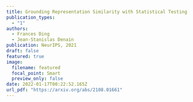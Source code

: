 ```yaml
---
title: Grounding Representation Similarity with Statistical Testing
publication_types:
  - "1"
authors:
  - Frances Ding
  - Jean-Stanislas Denain
publication: NeurIPS, 2021
draft: false
featured: true
image:
  filename: featured
  focal_point: Smart
  preview_only: false
date: 2022-01-17T00:22:52.165Z
url_pdf: "https://arxiv.org/abs/2108.01661"
---
```


